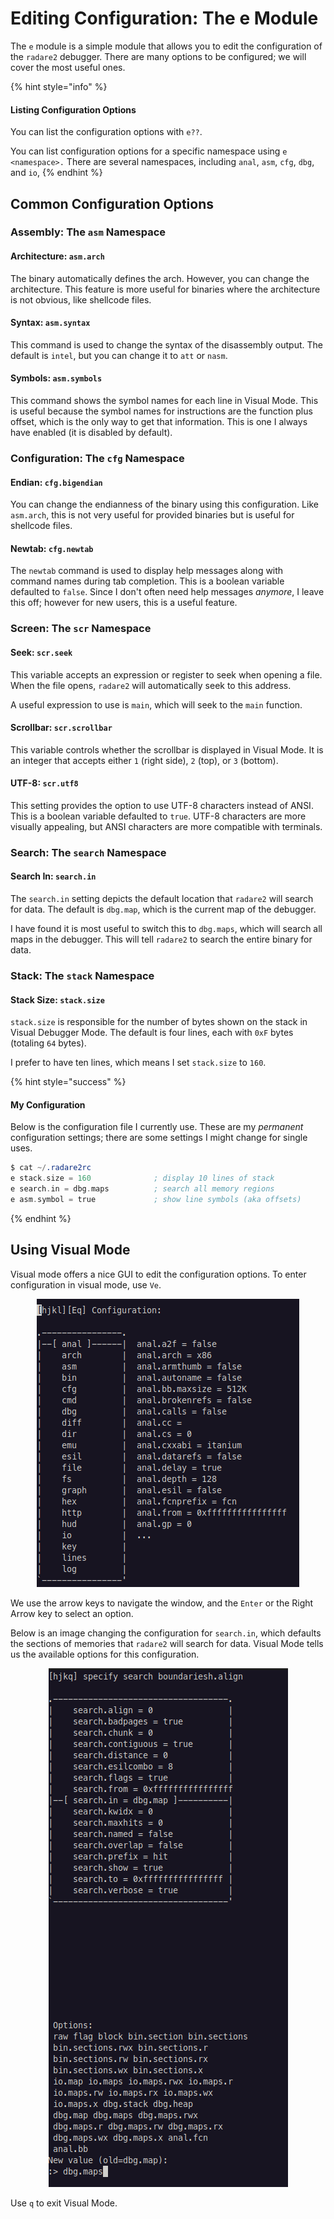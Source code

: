 # Editing Configuration: The e Module

The `e` module is a simple module that allows you to edit the configuration of the `radare2` debugger. There are many options to be configured; we will cover the most useful ones.

{% hint style="info" %}
#### Listing Configuration Options

You can list the configuration options with `e??`.

You can list configuration options for a specific namespace using `e <namespace>.` There are several namespaces, including `anal`, `asm`, `cfg`, `dbg`, and `io`,
{% endhint %}

## Common Configuration Options

### Assembly: The `asm` Namespace

#### Architecture: `asm.arch`

The binary automatically defines the arch. However, you can change the architecture. This feature is more useful for binaries where the architecture is not obvious, like shellcode files.

#### Syntax: `asm.syntax`

This command is used to change the syntax of the disassembly output. The default is `intel`, but you can change it to `att` or `nasm`.

#### Symbols: `asm.symbols`

This command shows the symbol names for each line in Visual Mode. This is useful because the symbol names for instructions are the function plus offset, which is the only way to get that information. This is one I always have enabled (it is disabled by default).

### Configuration: The `cfg` Namespace

#### Endian: `cfg.bigendian`

You can change the endianness of the binary using this configuration. Like `asm.arch`, this is not very useful for provided binaries but is useful for shellcode files.

#### Newtab: `cfg.newtab`

The `newtab` command is used to display help messages along with command names during tab completion. This is a boolean variable defaulted to `false`. Since I don't often need help messages _anymore_, I leave this off; however for new users, this is a useful feature.

### Screen: The `scr` Namespace

#### Seek: `scr.seek`

This variable accepts an expression or register to seek when opening a file. When the file opens, `radare2` will automatically seek to this address.

A useful expression to use is `main`, which will seek to the `main` function.

#### Scrollbar: `scr.scrollbar`

This variable controls whether the scrollbar is displayed in Visual Mode. It is an integer that accepts either `1` (right side), `2` (top), or `3` (bottom).

#### UTF-8: `scr.utf8`

This setting provides the option to use UTF-8 characters instead of ANSI. This is a boolean variable defaulted to `true`. UTF-8 characters are more visually appealing, but ANSI characters are more compatible with terminals.

### Search: The `search` Namespace

#### Search In: `search.in`

The `search.in` setting depicts the default location that `radare2` will search for data. The default is `dbg.map`, which is the current map of the debugger.

I have found it is most useful to switch this to `dbg.maps`, which will search all maps in the debugger. This will tell `radare2` to search the entire binary for data.

### Stack: The `stack` Namespace

#### Stack Size: `stack.size`

`stack.size` is responsible for the number of bytes shown on the stack in Visual Debugger Mode. The default is four lines, each with `0xF` bytes (totaling `64` bytes).

I prefer to have ten lines, which means I set `stack.size` to `160`.

{% hint style="success" %}
#### My Configuration

Below is the configuration file I currently use. These are my _permanent_ configuration settings; there are some settings I might change for single uses.

```nasm
$ cat ~/.radare2rc
e stack.size = 160              ; display 10 lines of stack
e search.in = dbg.maps          ; search all memory regions
e asm.symbol = true             ; show line symbols (aka offsets)
```
{% endhint %}

## Using Visual Mode

Visual mode offers a nice GUI to edit the configuration options. To enter configuration in visual mode, use `Ve`.

<div align="center">

<img src="../../.gitbook/assets/r2-e-visual.png" alt="Visual Configuration Window">

</div>

We use the arrow keys to navigate the window, and the `Enter` or the Right Arrow key to select an option.

Below is an image changing the configuration for `search.in`, which defaults the sections of memories that `radare2` will search for data. Visual Mode tells us the available options for this configuration.

<div align="center">

<img src="../../.gitbook/assets/r2-e-change.png" alt="Editing a Configuration in Visual Mode">

</div>

Use `q` to exit Visual Mode.
